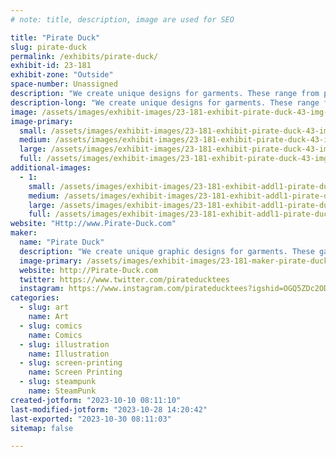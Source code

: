 ```yaml
---
# note: title, description, image are used for SEO

title: "Pirate Duck"
slug: pirate-duck
permalink: /exhibits/pirate-duck/
exhibit-id: 23-181
exhibit-zone: "Outside"
space-number: Unassigned
description: "We create unique designs for garments. These range from pop culture, sci-fi, comics, and humor. "
description-long: "We create unique designs for garments. These range from pop culture, sci-fi, comics, and humor. We also give people the option to create their own garment based on the various designs we have in hand. "
image: /assets/images/exhibit-images/23-181-exhibit-pirate-duck-43-img-3878-4450-large.jpeg
image-primary: 
  small: /assets/images/exhibit-images/23-181-exhibit-pirate-duck-43-img-3878-4450-small.jpeg
  medium: /assets/images/exhibit-images/23-181-exhibit-pirate-duck-43-img-3878-4450-medium.jpeg
  large: /assets/images/exhibit-images/23-181-exhibit-pirate-duck-43-img-3878-4450-large.jpeg
  full: /assets/images/exhibit-images/23-181-exhibit-pirate-duck-43-img-3878-4450-full.jpeg
additional-images: 
  - 1:
    small: /assets/images/exhibit-images/23-181-exhibit-addl1-pirate-duck-img-3876-small.jpeg
    medium: /assets/images/exhibit-images/23-181-exhibit-addl1-pirate-duck-img-3876-medium.jpeg
    large: /assets/images/exhibit-images/23-181-exhibit-addl1-pirate-duck-img-3876-large.jpeg
    full: /assets/images/exhibit-images/23-181-exhibit-addl1-pirate-duck-img-3876-full.jpeg
website: "Http://www.Pirate-Duck.com"
maker: 
  name: "Pirate Duck"
  description: "We create unique graphic designs for garments. These garments range from t-shirt, ladies skirts, and retro bowling style shirts. Plus we also allow people to customize their gatmnets and have them produced on the spot. "
  image-primary: /assets/images/exhibit-images/23-181-maker-pirate-duck-img-3878-medium.jpeg
  website: http://Pirate-Duck.com
  twitter: https://www.twitter.com/pirateducktees
  instagram: https://www.instagram.com/pirateducktees?igshid=OGQ5ZDc2ODk2ZA%3D%3D&utm_source=qr
categories: 
  - slug: art
    name: Art
  - slug: comics
    name: Comics
  - slug: illustration
    name: Illustration
  - slug: screen-printing
    name: Screen Printing
  - slug: steampunk
    name: SteamPunk
created-jotform: "2023-10-10 08:11:10"
last-modified-jotform: "2023-10-28 14:20:42"
last-exported: "2023-10-30 08:11:03"
sitemap: false

---
```

